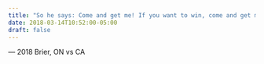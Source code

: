 ```yaml
---
title: "So he says: Come and get me! If you want to win, come and get me!"
date: 2018-03-14T10:52:00-05:00
draft: false
---
```

— 2018 Brier, ON vs CA
